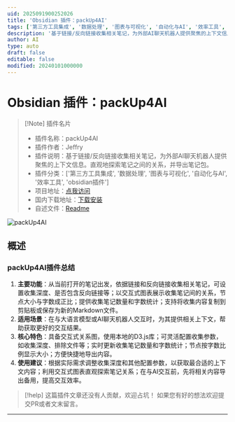 ```yaml
---
uid: 2025091900252026
title: 'Obsidian 插件：packUp4AI'
tags: ['第三方工具集成', '数据处理', '图表与可视化', '自动化与AI', '效率工具', 'obsidian插件']
description: '基于链接/反向链接收集相关笔记，为外部AI聊天机器人提供聚焦的上下文信息。直观地探索笔记之间的关系，并导出笔记包。'
author: AI
type: auto
draft: false
editable: false
modified: 20240101000000
---
```


# Obsidian 插件：packUp4AI

> [!Note] 插件名片
> - 插件名称：packUp4AI
> - 插件作者：Jeffry
> - 插件说明：基于链接/反向链接收集相关笔记，为外部AI聊天机器人提供聚焦的上下文信息。直观地探索笔记之间的关系，并导出笔记包。
> - 插件分类：['第三方工具集成', '数据处理', '图表与可视化', '自动化与AI', '效率工具', 'obsidian插件']
> - 项目地址：[点我访问](https://github.com/shuxueshuxue/PackUp4AI)
> - 国内下载地址：[下载安装](https://pkmer.cn/products/plugin/pluginMarket/?packup4ai)
> - 自述文件：[Readme](https://ghproxy.net/https://raw.githubusercontent.com/shuxueshuxue/PackUp4AI/master/README.md)

![packUp4AI](https://cdn.pkmer.cn/covers/packup4ai_internal_0.png!pkmer)

## 概述

### packUp4AI插件总结
1. **主要功能**：从当前打开的笔记出发，依据链接和反向链接收集相关笔记，可设置收集深度、是否包含反向链接等；以交互式图表展示收集笔记间的关系，节点大小与字数成正比；提供收集笔记数量和字数统计；支持将收集内容复制到剪贴板或保存为新的Markdown文件。
2. **适用场景**：在与大语言模型或AI聊天机器人交互时，为其提供相关上下文，帮助获取更好的交互结果。
3. **核心特色**：具备交互式关系图，使用本地的D3.js库；可灵活配置收集参数，如收集深度、排除文件等；实时更新收集笔记数量和字数统计；节点按字数比例显示大小；方便快捷地导出内容。
4. **使用建议**：根据实际需求调整收集深度和其他配置参数，以获取最合适的上下文内容；利用交互式图表直观探索笔记关系；在与AI交互前，先将相关内容导出备用，提高交互效率。


> [!help] 
> 这篇插件文章还没有人贡献，欢迎占坑！
> 如果您有好的想法欢迎提交PR或者文末留言。
> 

---


